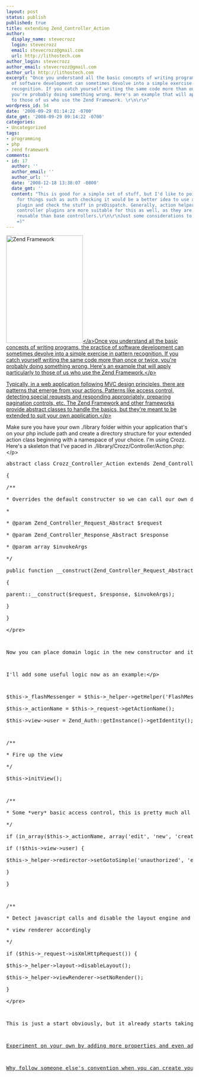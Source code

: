 ```yaml
---
layout: post
status: publish
published: true
title: extending Zend_Controller_Action
author:
  display_name: stevecrozz
  login: stevecrozz
  email: stevecrozz@gmail.com
  url: http://lithostech.com
author_login: stevecrozz
author_email: stevecrozz@gmail.com
author_url: http://lithostech.com
excerpt: "Once you understand all the basic concepts of writing programs, the practice
  of software development can sometimes devolve into a simple exercise in pattern
  recognition. If you catch yourself writing the same code more than once or twice,
  you're probably doing something wrong. Here's an example that will apply particularly
  to those of us who use the Zend Framework. \r\n\r\n"
wordpress_id: 54
date: '2008-09-29 01:14:22 -0700'
date_gmt: '2008-09-29 09:14:22 -0700'
categories:
- Uncategorized
tags:
- programming
- php
- zend framework
comments:
- id: 17
  author: ''
  author_email: ''
  author_url: ''
  date: '2008-12-18 13:38:07 -0800'
  date_gmt: ''
  content: "This is good for a simple set of stuff, but I'd like to point out that
    for things such as auth checking it would be a better idea to use a controller
    plugin and check the stuff in preDispatch. Generally, action helpers and&#47;or
    controller plugins are more suitable for this as well, as they are more easily
    reusable than base controllers.\r\n\r\nJust some considerations to keep in mind!
    =)"
---
```

<p><a href="http:&#47;&#47;www.flickr.com&#47;photos&#47;calevans&#47;1716641542"><img src="http:&#47;&#47;lithostech.com&#47;wp-content&#47;uploads&#47;2008&#47;09&#47;4136613234_dc76ee0d99_o-207x290.jpg" alt="Zend Framework" width="207" height="290" class="alignleft size-medium wp-image-533" &#47;><&#47;a>Once you understand all the basic concepts of writing programs, the practice of software development can sometimes devolve into a simple exercise in pattern recognition. If you catch yourself writing the same code more than once or twice, you're probably doing something wrong. Here's an example that will apply particularly to those of us who use the Zend Framework.<&#47;p></p>
<p>Typically, in a web application following MVC design principles, there are patterns that emerge from your actions. Patterns like access control, detecting special requests and responding appropriately, preparing pagination controls, etc. The Zend Framework and other frameworks provide abstract classes to handle the basics, but they're meant to be extended to suit your own application.<&#47;p><a id="more"></a><a id="more-54"></a></p>
<p>Make sure you have your own .&#47;library folder within your application that's on your php include path and create a directory structure for your extended action class beginning with a namespace of your choice. I'm using Crozz. Here's a skeleton that I've paced in .&#47;library&#47;Crozz&#47;Controller&#47;Action.php:<&#47;p></p>
<pre>
abstract class Crozz_Controller_Action extends Zend_Controller_Action<br />
{<br />
&#47;**<br />
* Overrides the default constructer so we can call our own domain logic<br />
*<br />
* @param Zend_Controller_Request_Abstract $request<br />
* @param Zend_Controller_Response_Abstract $response<br />
* @param array $invokeArgs<br />
*&#47;<br />
public function __construct(Zend_Controller_Request_Abstract $request, Zend_Controller_Response_Abstract $response, array $invokeArgs = array())<br />
{<br />
parent::__construct($request, $response, $invokeArgs);<br />
}<br />
}<br />
<&#47;pre></p>
<p>Now you can place domain logic in the new constructor and it will be processed for each of your application's action classes as long as they extend the new class which is Crozz_Controller_Action in my case. You can still use the same init() callback to register action specific functionality, but all the common logic should go into the new application-wide constructor above.<&#47;p></p>
<p>I'll add some useful logic now as an example:<&#47;p></p>
<pre>
$this->_flashMessenger = $this->_helper->getHelper('FlashMessenger');<br />
$this->_actionName = $this->_request->getActionName();<br />
$this->view->user = Zend_Auth::getInstance()->getIdentity();</p>
<p>&#47;**<br />
* Fire up the view<br />
*&#47;<br />
$this->initView();</p>
<p>&#47;**<br />
* Some *very* basic access control, this is pretty much all I need for this app at the moment<br />
*&#47;<br />
if (in_array($this->_actionName, array('edit', 'new', 'create', 'destroy', 'update'))) {<br />
if (!$this->view->user) {<br />
$this->_helper->redirector->setGotoSimple('unauthorized', 'error');<br />
}<br />
}</p>
<p>&#47;**<br />
* Detect javascript calls and disable the layout engine and<br />
* view renderer accordingly<br />
*&#47;<br />
if ($this->_request->isXmlHttpRequest()) {<br />
$this->_helper->layout->disableLayout();<br />
$this->_helper->viewRenderer->setNoRender();<br />
}<br />
<&#47;pre></p>
<p>This is just a start obviously, but it already starts taking a load off your actions. This should enable you to do only what is necessary in your actions and no more. In the first 3 lines, I've created three new properties that I find very useful, even more so when they're available by default. The simple access control is probably inadequate for most applications where users can have multiple roles and content ownership, but it suits me fine. The last bit is especially useful because I always turn off the view renderer and the layout engine for asynchronous requests. It should be noted that isXmlHttpRequest() works by examining a header that isn't always sent, check the <a href="http:&#47;&#47;framework.zend.com&#47;manual&#47;en&#47;">documentation<&#47;a> for more information.<&#47;p></p>
<p>Experiment on your own by adding more properties and even additional custom functions. Add a getter for a custom pagination control, define your own complex access control, add an autoloader for form classes. You can get very specific here too. Try adding an initShow() method that fires only when the action name is show and tell it to grab a Zend_Row object from the model class with the requested id and assign it to $this->row. Following this pattern, a conventional application might never need to even access the models directly, that could be handled in the abstract class.<&#47;p></p>
<p>Why follow someone else's convention when you can create your own (shameless ruby on rails stab)!<&#47;p></p>
